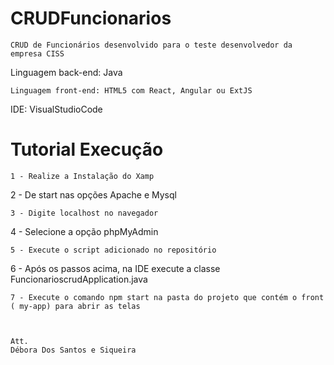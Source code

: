 # CRUDFuncionarios
```
CRUD de Funcionários desenvolvido para o teste desenvolvedor da empresa CISS
```
Linguagem back-end: Java
```
Linguagem front-end: HTML5 com React, Angular ou ExtJS
```
IDE: VisualStudioCode

# Tutorial Execução

```
1 - Realize a Instalação do Xamp
```
2 - De start nas opções Apache e Mysql
```
3 - Digite localhost no navegador
```
4 - Selecione a opção phpMyAdmin
```
5 - Execute o script adicionado no repositório 

```
6 - Após os passos acima, na IDE execute a classe FuncionarioscrudApplication.java 
```
7 - Execute o comando npm start na pasta do projeto que contém o front ( my-app) para abrir as telas



Att.
Débora Dos Santos e Siqueira
